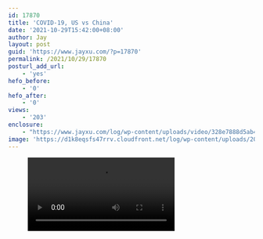 ```yaml
---
id: 17870
title: 'COVID-19, US vs China'
date: '2021-10-29T15:42:00+08:00'
author: Jay
layout: post
guid: 'https://www.jayxu.com/?p=17870'
permalink: /2021/10/29/17870
posturl_add_url:
    - 'yes'
hefo_before:
    - '0'
hefo_after:
    - '0'
views:
    - '203'
enclosure:
    - "https://www.jayxu.com/log/wp-content/uploads/video/328e7888d5ab4eaeb0587344a0485c9f.mp4\n29736960\nvideo/mp4\n"
image: 'https://d1k8eqsfs47rrv.cloudfront.net/log/wp-content/uploads/2021/10/srchttp___inews.gtimg_.com_newsapp_match_0_11300179441_0.jpgreferhttp___inews.gtimg_-e1635493917453.jpeg'
---
```


<!-- wp:video {"id":17872,"src":"https://www.jayxu.com/log/wp-content/uploads/video/328e7888d5ab4eaeb0587344a0485c9f.mp4"} -->
<figure class="wp-block-video"><video controls src="https://www.jayxu.com/log/wp-content/uploads/video/328e7888d5ab4eaeb0587344a0485c9f.mp4"></video></figure>
<!-- /wp:video -->
